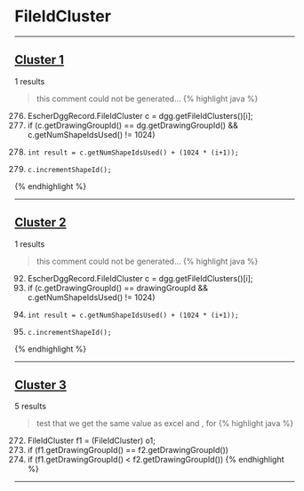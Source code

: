 # FileIdCluster

***

## [Cluster 1](./1)
1 results
> this comment could not be generated...
{% highlight java %}
276. EscherDggRecord.FileIdCluster c = dgg.getFileIdClusters()[i];
277. if (c.getDrawingGroupId() == dg.getDrawingGroupId() && c.getNumShapeIdsUsed() != 1024)
279.     int result = c.getNumShapeIdsUsed() + (1024 * (i+1));
280.     c.incrementShapeId();
{% endhighlight %}

***

## [Cluster 2](./2)
1 results
> this comment could not be generated...
{% highlight java %}
92. EscherDggRecord.FileIdCluster c = dgg.getFileIdClusters()[i];
93. if (c.getDrawingGroupId() == drawingGroupId && c.getNumShapeIdsUsed() != 1024)
95.     int result = c.getNumShapeIdsUsed() + (1024 * (i+1));
96.     c.incrementShapeId();
{% endhighlight %}

***

## [Cluster 3](./3)
5 results
> test that we get the same value as excel and , for 
{% highlight java %}
272. FileIdCluster f1 = (FileIdCluster) o1;
274. if (f1.getDrawingGroupId() == f2.getDrawingGroupId())
276. if (f1.getDrawingGroupId() < f2.getDrawingGroupId())
{% endhighlight %}

***

